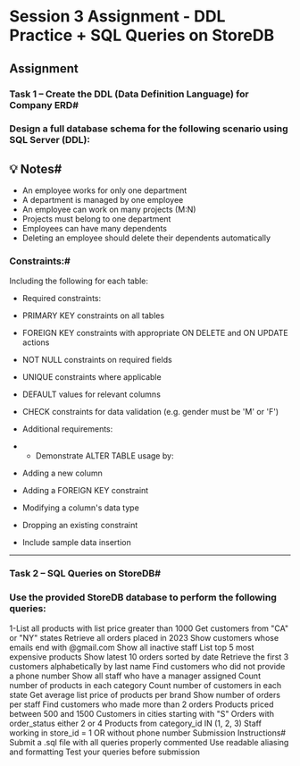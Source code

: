 # Session 3 Assignment - DDL Practice + SQL Queries on StoreDB
## Assignment

### Task 1 – Create the DDL (Data Definition Language) for Company ERD#
### Design a full database schema for the following scenario using SQL Server (DDL):

## 💡 Notes#
- An employee works for only one department
- A department is managed by one employee
- An employee can work on many projects (M:N)
- Projects must belong to one department
- Employees can have many dependents
- Deleting an employee should delete their dependents automatically
### Constraints:#
Including the following for each table:

* Required constraints:

- PRIMARY KEY constraints on all tables
- FOREIGN KEY constraints with appropriate ON DELETE and ON UPDATE actions
- NOT NULL constraints on required fields
- UNIQUE constraints where applicable
- DEFAULT values for relevant columns
- CHECK constraints for data validation (e.g. gender must be 'M' or 'F')
- Additional requirements:

- - Demonstrate ALTER TABLE usage by:
- Adding a new column
- Adding a FOREIGN KEY constraint
- Modifying a column's data type
- Dropping an existing constraint
- Include sample data insertion
____________________________________________________________________
### Task 2 – SQL Queries on StoreDB#
### Use the provided StoreDB database to perform the following queries:

1-List all products with list price greater than 1000
Get customers from "CA" or "NY" states
Retrieve all orders placed in 2023
Show customers whose emails end with @gmail.com
Show all inactive staff
List top 5 most expensive products
Show latest 10 orders sorted by date
Retrieve the first 3 customers alphabetically by last name
Find customers who did not provide a phone number
Show all staff who have a manager assigned
Count number of products in each category
Count number of customers in each state
Get average list price of products per brand
Show number of orders per staff
Find customers who made more than 2 orders
Products priced between 500 and 1500
Customers in cities starting with "S"
Orders with order_status either 2 or 4
Products from category_id IN (1, 2, 3)
Staff working in store_id = 1 OR without phone number
Submission Instructions#
Submit a .sql file with all queries properly commented
Use readable aliasing and formatting
Test your queries before submission
